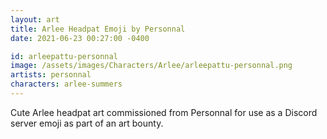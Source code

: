 ```yaml
---
layout: art
title: Arlee Headpat Emoji by Personnal
date: 2021-06-23 00:27:00 -0400

id: arleepattu-personnal
image: /assets/images/Characters/Arlee/arleepattu-personnal.png
artists: personnal
characters: arlee-summers
---
```

Cute Arlee headpat art commissioned from Personnal for use as a Discord server
emoji as part of an art bounty.
